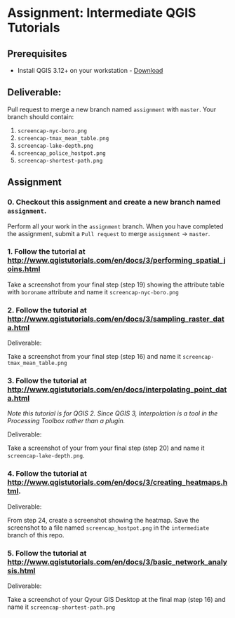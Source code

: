 # Assignment: Intermediate QGIS Tutorials

## Prerequisites
- Install QGIS 3.12+ on your workstation - [Download](https://qgis.org/en/site/forusers/download.html)

## Deliverable:
Pull request to merge a new branch named `assignment` with `master`. Your branch should contain:
1. `screencap-nyc-boro.png`
2. `screencap-tmax_mean_table.png`
3. `screencap-lake-depth.png`
4. `screencap_police_hostpot.png`
5. `screencap-shortest-path.png`

## Assignment

### 0. Checkout this assignment and create a new branch named `assignment`.
Perform all your work in the `assignment` branch. When you have completed the assignment, submit a `Pull request` to merge `assignment` -> `master`.

### 1. Follow the tutorial at http://www.qgistutorials.com/en/docs/3/performing_spatial_joins.html

Take a screenshot from your final step (step 19) showing the attribute table with `boroname` attribute and name it `screencap-nyc-boro.png`

### 2. Follow the tutorial at http://www.qgistutorials.com/en/docs/3/sampling_raster_data.html

Deliverable:

Take a screenshot from your final step (step 16) and name it `screencap-tmax_mean_table.png`

### 3. Follow the tutorial at http://www.qgistutorials.com/en/docs/interpolating_point_data.html 

_Note this tutorial is for QGIS 2. Since QGIS 3, Interpolation is a tool in the Processing Toolbox rather than a plugin._

Deliverable:

Take a screenshot of your from your final step (step 20) and name it `screencap-lake-depth.png`.

### 4. Follow the tutorial at http://www.qgistutorials.com/en/docs/3/creating_heatmaps.html.
Deliverable:

From step 24, create a screenshot showing the heatmap. Save the screenshot to a file named `screencap_hostpot.png` in the `intermediate` branch of this repo.

### 5. Follow the tutorial at http://www.qgistutorials.com/en/docs/3/basic_network_analysis.html

Deliverable:

Take a screenshot of your Qyour GIS Desktop at the final map (step 16) and name it `screencap-shortest-path.png`

